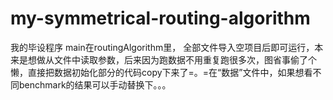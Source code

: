 # my-symmetrical-routing-algorithm
我的毕设程序
main在routingAlgorithm里， 全部文件导入空项目后即可运行，本来是想做从文件中读取参数，后来因为跑数据不用重复跑很多次，图省事偷了个懒，直接把数据初始化部分的代码copy下来了=。=在“数据”文件中，如果想看不同benchmark的结果可以手动替换下。。。
